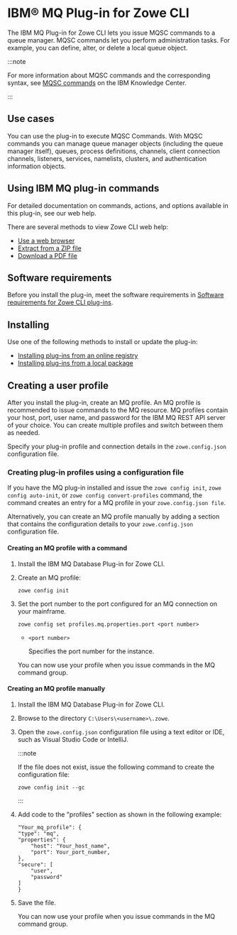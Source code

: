 # IBM® MQ Plug-in for Zowe CLI

The IBM MQ Plug-in for Zowe CLI lets you issue MQSC commands to a queue manager. MQSC commands let you perform administration tasks. For example, you can define, alter, or delete a local queue object.

:::note

For more information about MQSC commands and the corresponding syntax, see [MQSC commands](https://www.ibm.com/support/knowledgecenter/en/SSFKSJ_9.1.0/com.ibm.mq.ref.adm.doc/q085130_.htm) on the IBM Knowledge Center.

:::

## Use cases

You can use the plug-in to execute MQSC Commands. With MQSC commands you can manage queue manager objects (including the queue manager itself), queues, process definitions, channels, client connection channels, listeners, services, namelists, clusters, and authentication information objects.

## Using IBM MQ plug-in commands

For detailed documentation on commands, actions, and options available in this plug-in, see our web help.

There are several methods to view Zowe CLI web help:

- <a href="/stable/web_help/index.html" target="_blank">Use a web browser</a>
- <a href="/stable/zowe_web_help.zip" target="_blank">Extract from a ZIP file</a>
- <a href="/stable/CLIReference_Zowe.pdf" target="_blank">Download a PDF file</a>

## Software requirements

Before you install the plug-in, meet the software requirements in [Software requirements for Zowe CLI plug-ins](cli-swreqplugins.md).

## Installing

Use one of the following methods to install or update the plug-in:

- [Installing plug-ins from an online registry](cli-installplugins.md#installing-plug-ins-from-an-online-registry)
- [Installing plug-ins from a local package](cli-installplugins.md#installing-plug-ins-from-a-local-package)

## Creating a user profile

After you install the plug-in, create an MQ profile. An MQ profile is recommended to issue commands to the MQ resource. MQ profiles contain your host, port, user name, and password for the IBM MQ REST API server of your choice. You can create multiple profiles and switch between them as needed.

Specify your plug-in profile and connection details in the `zowe.config.json` configuration file.

### Creating plug-in profiles using a configuration file

If you have the MQ plug-in installed and issue the `zowe config init`, `zowe config auto-init`, or `zowe config convert-profiles` command, the command creates an entry for a MQ profile in your `zowe.config.json file`.

Alternatively, you can create an MQ profile manually by adding a section that contains the configuration details to your `zowe.config.json` configuration file.

#### Creating an MQ profile with a command

1.  Install the IBM MQ Database Plug-in for Zowe CLI.
2.  Create an MQ profile:

    ```
    zowe config init
    ```
3.  Set the port number to the port configured for an MQ connection on your mainframe.

    ```
    zowe config set profiles.mq.properties.port <port number>
    ```

    - `<port number>`

      Specifies the port number for the instance.

    You can now use your profile when you issue commands in the MQ command group.

#### Creating an MQ profile manually

1.  Install the IBM MQ Database Plug-in for Zowe CLI.

2. Browse to the directory `C:\Users\<username>\.zowe`.

3. Open the `zowe.config.json` configuration file using a text editor or IDE, such as Visual Studio Code or IntelliJ.

    :::note
    
    If the file does not exist, issue the following command to create the configuration file:
    ```
    zowe config init --gc
    ```
    
    :::

4. Add code to the "profiles" section as shown in the following example:

    ```
    "Your_mq_profile": {
    "type": "mq",
    "properties": {
        "host": "Your_host_name",
        "port": Your_port_number,
    },
    "secure": [
        "user",
        "password"
    ]
    }
    ```

5. Save the file.

    You can now use your profile when you issue commands in the MQ command group.
